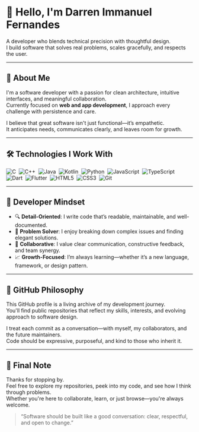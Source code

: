 # 👋 Hello, I'm Darren Immanuel Fernandes

A developer who blends technical precision with thoughtful design.  
I build software that solves real problems, scales gracefully, and respects the user.

---

## 💼 About Me

I'm a software developer with a passion for clean architecture, intuitive interfaces, and meaningful collaboration.  
Currently focused on **web and app development**, I approach every challenge with persistence and care.

I believe that great software isn't just functional—it’s empathetic.  
It anticipates needs, communicates clearly, and leaves room for growth.

---

## 🛠️ Technologies I Work With

<p align="left">
  <img src="https://img.shields.io/badge/C-00599C?style=for-the-badge&logo=c&logoColor=white" alt="C" />&nbsp;
  <img src="https://img.shields.io/badge/C++-00599C?style=for-the-badge&logo=c%2B%2B&logoColor=white" alt="C++" />&nbsp;
  <img src="https://img.shields.io/badge/Java-007396?style=for-the-badge&logo=java&logoColor=white" alt="Java" />&nbsp;
  <img src="https://img.shields.io/badge/Kotlin-7F52FF?style=for-the-badge&logo=kotlin&logoColor=white" alt="Kotlin" />&nbsp;
  <img src="https://img.shields.io/badge/Python-3776AB?style=for-the-badge&logo=python&logoColor=white" alt="Python" />&nbsp;
  <img src="https://img.shields.io/badge/JavaScript-F7DF1E?style=for-the-badge&logo=javascript&logoColor=black" alt="JavaScript" />&nbsp;
  <img src="https://img.shields.io/badge/TypeScript-3178C6?style=for-the-badge&logo=typescript&logoColor=white" alt="TypeScript" />&nbsp;
  <img src="https://img.shields.io/badge/Dart-0175C2?style=for-the-badge&logo=dart&logoColor=white" alt="Dart" />&nbsp;
  <img src="https://img.shields.io/badge/Flutter-02569B?style=for-the-badge&logo=flutter&logoColor=white" alt="Flutter" />&nbsp;
  <img src="https://img.shields.io/badge/HTML5-E34F26?style=for-the-badge&logo=html5&logoColor=white" alt="HTML5" />&nbsp;
  <img src="https://img.shields.io/badge/CSS3-1572B6?style=for-the-badge&logo=css3&logoColor=white" alt="CSS3" />&nbsp;
  <img src="https://img.shields.io/badge/Git-F05032?style=for-the-badge&logo=git&logoColor=white" alt="Git" />
</p>

---

## 🧠 Developer Mindset

- 🔍 **Detail-Oriented**: I write code that’s readable, maintainable, and well-documented.  
- 🧩 **Problem Solver**: I enjoy breaking down complex issues and finding elegant solutions.  
- 🤝 **Collaborative**: I value clear communication, constructive feedback, and team synergy.  
- 📈 **Growth-Focused**: I’m always learning—whether it’s a new language, framework, or design pattern.

---

## 📂 GitHub Philosophy

This GitHub profile is a living archive of my development journey.  
You'll find public repositories that reflect my skills, interests, and evolving approach to software design.

I treat each commit as a conversation—with myself, my collaborators, and the future maintainers.  
Code should be expressive, purposeful, and kind to those who inherit it.

---

## 📣 Final Note

Thanks for stopping by.  
Feel free to explore my repositories, peek into my code, and see how I think through problems.  
Whether you're here to collaborate, learn, or just browse—you're always welcome.

> “Software should be built like a good conversation: clear, respectful, and open to change.”
